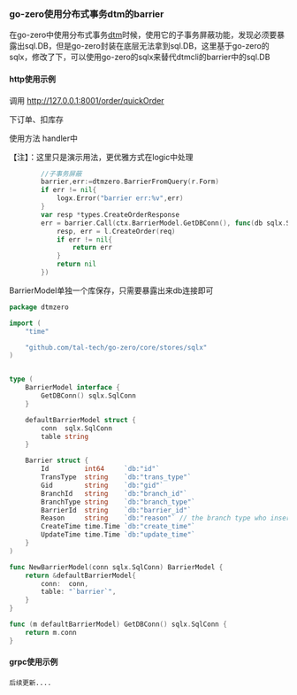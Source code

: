 ### go-zero使用分布式事务dtm的barrier

在go-zero中使用分布式事务[dtm](https://github.com/yedf/dtm)时候，使用它的子事务屏蔽功能，发现必须要暴露出sql.DB，但是go-zero封装在底层无法拿到sql.DB，这里基于go-zero的sqlx，修改了下，可以使用go-zero的sqlx来替代dtmcli的barrier中的sql.DB

#### http使用示例

调用 http://127.0.0.1:8001/order/quickOrder 

下订单、扣库存



使用方法 handler中

【注】：这里只是演示用法，更优雅方式在logic中处理

```go
		//子事务屏蔽
		barrier,err:=dtmzero.BarrierFromQuery(r.Form)
		if err != nil{
			logx.Error("barrier err:%v",err)
		}
		var resp *types.CreateOrderResponse
		err = barrier.Call(ctx.BarrierModel.GetDBConn(), func(db sqlx.Session) error {
			resp, err = l.CreateOrder(req)
			if err != nil{
				return err
			}
			return nil
		})
```

BarrierModel单独一个库保存，只需要暴露出来db连接即可

```go
package dtmzero

import (
	"time"

	"github.com/tal-tech/go-zero/core/stores/sqlx"
)


type (
	BarrierModel interface {
		GetDBConn() sqlx.SqlConn
	}

	defaultBarrierModel struct {
		conn  sqlx.SqlConn
		table string
	}

	Barrier struct {
		Id         int64     `db:"id"`
		TransType  string    `db:"trans_type"`
		Gid        string    `db:"gid"`
		BranchId   string    `db:"branch_id"`
		BranchType string    `db:"branch_type"`
		BarrierId  string    `db:"barrier_id"`
		Reason     string    `db:"reason"` // the branch type who insert this record
		CreateTime time.Time `db:"create_time"`
		UpdateTime time.Time `db:"update_time"`
	}
)

func NewBarrierModel(conn sqlx.SqlConn) BarrierModel {
	return &defaultBarrierModel{
		conn:  conn,
		table: "`barrier`",
	}
}

func (m defaultBarrierModel) GetDBConn() sqlx.SqlConn {
	return m.conn
}
```



#### grpc使用示例


    后续更新....



